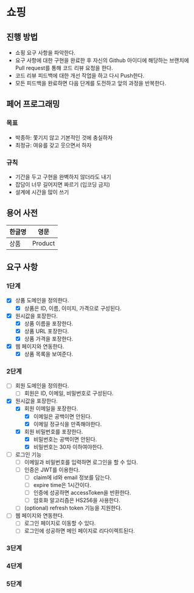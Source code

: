 # 쇼핑

## 진행 방법

* 쇼핑 요구 사항을 파악한다.
* 요구 사항에 대한 구현을 완료한 후 자신의 Github 아이디에 해당하는 브랜치에 Pull request를 통해 코드 리뷰 요청을 한다.
* 코드 리뷰 피드백에 대한 개선 작업을 하고 다시 Push한다.
* 모든 피드백을 완료하면 다음 단계를 도전하고 앞의 과정을 반복한다.

## 페어 프로그래밍

### 목표

* 박종하: 쫓기지 않고 기본적인 것에 충실하자
* 최정규: 여유를 갖고 웃으면서 하자

### 규칙

* 기간을 두고 구현을 완벽하지 않더라도 내기
* 잡담이 너무 길어지면 짜르기 (입코딩 금지)
* 설계에 시간을 많이 쓰기

## 용어 사전

| 한글명 | 영문      |
|-----|---------|
| 상품  | Product |

## 요구 사항

### 1단계

-[x] 상품 도메인을 정의한다.
    - [x] 상품은 ID, 이름, 이미지, 가격으로 구성된다.
-[x] 원시값을 포장한다.
    - [x] 상품 이름을 포장한다.
    - [x] 상품 URL 포장한다.
    - [x] 상품 가격을 포장한다.
- [x] 웹 페이지와 연동한다.
    - [x] 상품 목록을 보여준다.

### 2단계

- [ ] 회원 도메인을 정의한다.
    - [ ] 회원은 ID, 이메일, 비밀번호로 구성된다.
-[x] 원시값을 포장한다.
    - [x] 회원 이메일을 포장한다.
        - [x] 이메일은 공백이면 안된다.
        - [x] 이메일 정규식을 만족해야한다.
    - [x] 회원 비밀번호를 포장한다.
        - [x] 비밀번호는 공백이면 안된다.
        - [x] 비밀번호는 30자 이하여야한다.
- [ ] 로그인 기능
    - [ ] 이메일과 비밀번호를 입력하면 로그인을 할 수 있다.
    - [ ] 인증은 JWT를 이용한다.
        - [ ] claim에 id와 email 정보를 담는다.
        - [ ] expire time은 1시간이다.
        - [ ] 인증에 성공하면 accessToken을 반환한다.
        - [ ] 암호화 알고리즘은 HS256을 사용한다.
    - [ ] (optional) refresh token 기능을 지원한다.
- [ ] 웹 페이지와 연동한다.
    - [ ] 로그인 페이지로 이동할 수 있다.
    - [ ] 로그인에 성공하면 메인 페이지로 리다이렉트된다.

### 3단계

### 4단계

### 5단계
